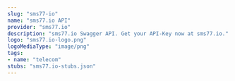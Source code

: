 ```yaml
---
slug: "sms77-io"
name: "sms77.io API"
provider: "sms77.io"
description: "sms77.io Swagger API. Get your API-Key now at sms77.io."
logo: "sms77.io-logo.png"
logoMediaType: "image/png"
tags:
- name: "telecom"
stubs: "sms77.io-stubs.json"
---
```

